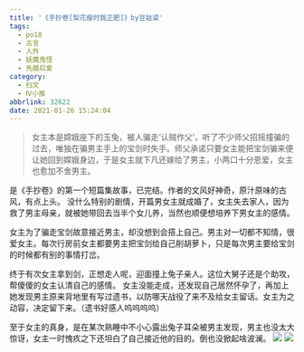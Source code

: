 ```yaml
---
title: '《手抄卷[梨花瘦时我正肥]》by豆姑梁'
tags:
  - po18
  - 古言
  - 人外
  - 妖魔鬼怪
  - 先婚后爱
category:
  - 扫文
  - Ⅳ小推
abbrlink: 32622
date: 2021-01-26 15:24:04
---
```

<meta name="referrer" content="no-referrer" />

> 女主本是嫦娥座下的玉兔，被人骗走‘认贼作父’，听了不少师父招摇撞骗的过去，唯独在骗男主手上的宝剑时失手。师父承诺只要女主能把宝剑骗来便让她回到嫦娥身边，于是女主就下凡还嫁给了男主，小两口十分恩爱，女主也愈加不舍男主。

<!-- more -->

是《手抄卷》的第一个短篇集故事，已完结。作者的文风好神奇，原汁原味的古风，有点上头。
没什么特别的剧情，开篇男女主就成婚了，女主失去家人，因为救了男主母亲，就被她带回去当半个女儿养，当然也顺便想培养下男女主的感情。

女主为了骗走宝剑故意接近男主，却没想到会搭上自己。男主对一切都不知情，很爱女主。每次行房前女主都要男主把宝剑给自己削胡萝卜，只是每次男主要给宝剑的时候都有别的事情打岔。

终于有次女主拿到剑，正想走人呢，迎面撞上兔子亲人。这位大舅子还是个助攻，帮傻傻的女主认清自己的感情。
女主没能走成，还发现自己居然怀孕了，再加上她发现男主原来背地里有写过遗书，以防哪天战役了来不及给女主留话。女主为之动容，决定留下来。（遗书好感人呜呜呜呜）

至于女主的真身，是在某次熟睡中不小心露出兔子耳朵被男主发现，男主也没太大惊讶，女主一时愧疚之下还坦白了自己接近他的目的。倒也没掀起啥波澜。
![](https://wx3.sinaimg.cn/mw690/0069kFhhgy1gn14k44ssxj30n01dswpe.jpg)
![](https://wx3.sinaimg.cn/mw690/0069kFhhgy1gn14k4w4j2j30n01ds14a.jpg)
